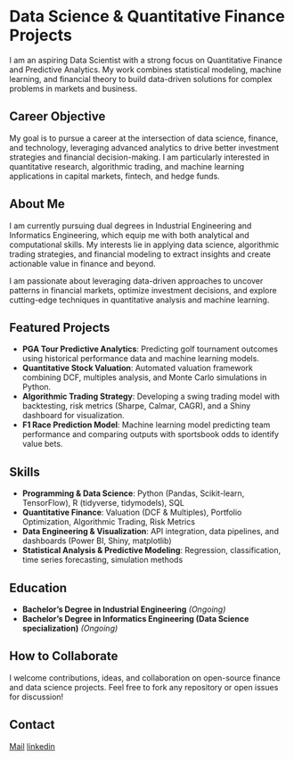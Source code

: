 # Data Science & Quantitative Finance Projects

I am an aspiring Data Scientist with a strong focus on Quantitative Finance and Predictive Analytics. My work combines statistical modeling, machine learning, and financial theory to build data-driven solutions for complex problems in markets and business.

## Career Objective

My goal is to pursue a career at the intersection of data science, finance, and technology, leveraging advanced analytics to drive better investment strategies and financial decision-making. I am particularly interested in quantitative research, algorithmic trading, and machine learning applications in capital markets, fintech, and hedge funds.

## About Me

I am currently pursuing dual degrees in Industrial Engineering and Informatics Engineering, which equip me with both analytical and computational skills. My interests lie in applying data science, algorithmic trading strategies, and financial modeling to extract insights and create actionable value in finance and beyond.

I am passionate about leveraging data-driven approaches to uncover patterns in financial markets, optimize investment decisions, and explore cutting-edge techniques in quantitative analysis and machine learning.

## Featured Projects

- **PGA Tour Predictive Analytics**: Predicting golf tournament outcomes using historical performance data and machine learning models.  
- **Quantitative Stock Valuation**: Automated valuation framework combining DCF, multiples analysis, and Monte Carlo simulations in Python.  
- **Algorithmic Trading Strategy**: Developing a swing trading model with backtesting, risk metrics (Sharpe, Calmar, CAGR), and a Shiny dashboard for visualization.  
- **F1 Race Prediction Model**: Machine learning model predicting team performance and comparing outputs with sportsbook odds to identify value bets.

## Skills

- **Programming & Data Science**: Python (Pandas, Scikit-learn, TensorFlow), R (tidyverse, tidymodels), SQL  
- **Quantitative Finance**: Valuation (DCF & Multiples), Portfolio Optimization, Algorithmic Trading, Risk Metrics  
- **Data Engineering & Visualization**: API integration, data pipelines, and dashboards (Power BI, Shiny, matplotlib)  
- **Statistical Analysis & Predictive Modeling**: Regression, classification, time series forecasting, simulation methods

## Education

- **Bachelor’s Degree in Industrial Engineering** *(Ongoing)*  
- **Bachelor’s Degree in Informatics Engineering (Data Science specialization)** *(Ongoing)*

## How to Collaborate

I welcome contributions, ideas, and collaboration on open-source finance and data science projects. Feel free to fork any repository or open issues for discussion!

## Contact
[Mail](mailto:nicolas.castro.palma@gmail.com) [linkedin](https://www.linkedin.com/in/nicol%C3%A1s-castro-palma-324071274/)
